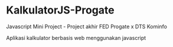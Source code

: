 # KalkulatorJS-Progate
Javascript Mini Project -
Project akhir FED Progate x DTS Kominfo

Aplikasi kalkulator berbasis web menggunakan javascript
